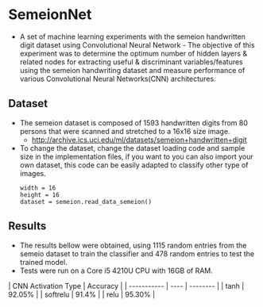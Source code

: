 # SemeionNet
 - A set of machine learning experiments with the semeion handwritten digit dataset using Convolutional Neural Network - The objective of this experiment was to determine the optimum number of hidden layers
& related nodes for extracting useful & discriminant variables/features using the semeion handwriting dataset and measure performance of various Convolutional Neural Networks(CNN) architectures. 

## Dataset
 - The semeion dataset is composed of 1593 handwritten digits from 80 persons that were scanned and stretched to a 16x16 size image.
 	- http://archive.ics.uci.edu/ml/datasets/semeion+handwritten+digit
 - To change the dataset, change the dataset loading code and sample size in the implementation files, if you want to you can also import your own dataset, this code can be easily adapted to classify other type of images.
	```
	width = 16
	height = 16
	dataset = semeion.read_data_semeion()
	```

## Results
 - The results bellow were obtained, using 1115 random entries from the semeio dataset to train the classifier and 478 random entries to test the trained model.
 - Tests were run on a Core i5 4210U CPU with 16GB of RAM.

| CNN Activation Type  | Accuracy |
| ----------- | ---- | -------- |
| tanh     | 92.05%   |
| softrelu         | 91.4%   |
| relu  | 95.30%   |